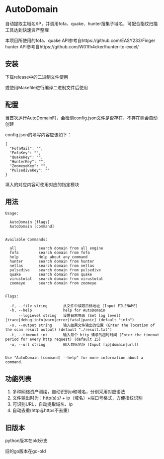 # AutoDomain
自动提取主域名/IP，并调用fofa、quake、hunter搜集子域名，可配合指纹扫描工具达到快速资产整理

本项目所使用的fofa、quake API参考自https://github.com/EASY233/Finger  
hunter API参考自https://github.com/W01fh4cker/hunter-to-excel/


## 安装

下载release中的二进制文件使用

或使用Makefile进行编译二进制文件后使用


## 配置

当首次运行AutoDomain时，会检测config.json文件是否存在，不存在则会自动创建

config.json的填写内容应该如下：  
```
{
  "FofaMail": "",
  "FofaKey": "",
  "QuakeKey": "",
  "HunterKey": "",
  "ZoomeyeKey": "",
  "PulsediveKey": ""
}
```
填入的对应内容可使用对应的指定模块


## 用法

```
Usage:

  AutoDomain [flags]
  AutoDomain [command]


Available Commands:

  all          search domain from all engine
  fofa         search domain from fofa
  help         Help about any command
  hunter       search domain from hunter
  netlas       search domain from netlas
  pulsedive    search domain from pulsedive
  quake        search domain from quake
  virustotal   search domain from virustotal
  zoomeye      search domain from zoomeye


Flags:

  -f, --file string       从文件中读取目标地址 (Input FILENAME)
  -h, --help              help for AutoDomain
      --logLevel string   设置日志等级 (Set log level) [trace|debug|info|warn|error|fatal|panic] (default "info")
  -o, --output string     输入结果文件输出的位置 (Enter the location of the scan result output) (default "./result.txt")
  -t, --timeout int       输入每个 http 请求的超时时间 (Enter the timeout period for every http request) (default 15)
  -u, --url string        输入目标地址 (Input [ip|domain|url])


Use "AutoDomain [command] --help" for more information about a command.
```


## 功能列表  

1. 多种网络资产测绘，自动识别ip和域名，分别采用对应语法
2. 文件输出时为：http(s):// + ip（域名）+端口号格式，方便指纹识别
3. 可识别URL，自动提取域名、ip
4. 自动去重(http与https不去重）

## 旧版本

python版本在old分支

旧的go版本在go-old
